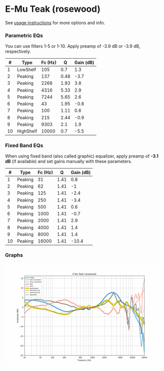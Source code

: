 # E-Mu Teak (rosewood)
See [usage instructions](https://github.com/jaakkopasanen/AutoEq#usage) for more options and info.

### Parametric EQs
You can use filters 1-5 or 1-10. Apply preamp of -3.9 dB or -3.9 dB, respectively.

|   # | Type      |   Fc (Hz) |    Q |   Gain (dB) |
|-----|-----------|-----------|------|-------------|
|   1 | LowShelf  |       105 | 0.7  |         1.3 |
|   2 | Peaking   |       137 | 0.48 |        -3.7 |
|   3 | Peaking   |      2268 | 1.93 |         3.8 |
|   4 | Peaking   |      4316 | 5.33 |         2.9 |
|   5 | Peaking   |      7244 | 5.65 |         2.6 |
|   6 | Peaking   |        43 | 1.95 |        -0.8 |
|   7 | Peaking   |       100 | 1.11 |         0.6 |
|   8 | Peaking   |       215 | 2.44 |        -0.9 |
|   9 | Peaking   |      9303 | 2.1  |         1.9 |
|  10 | HighShelf |     10000 | 0.7  |        -5.5 |

### Fixed Band EQs
When using fixed band (also called graphic) equalizer, apply preamp of **-3.1 dB** (if available) and set gains manually with these parameters.

|   # | Type    |   Fc (Hz) |    Q |   Gain (dB) |
|-----|---------|-----------|------|-------------|
|   1 | Peaking |        31 | 1.41 |         0.8 |
|   2 | Peaking |        62 | 1.41 |        -1   |
|   3 | Peaking |       125 | 1.41 |        -2.4 |
|   4 | Peaking |       250 | 1.41 |        -3.4 |
|   5 | Peaking |       500 | 1.41 |         0.6 |
|   6 | Peaking |      1000 | 1.41 |        -0.7 |
|   7 | Peaking |      2000 | 1.41 |         2.9 |
|   8 | Peaking |      4000 | 1.41 |         1.4 |
|   9 | Peaking |      8000 | 1.41 |         1.4 |
|  10 | Peaking |     16000 | 1.41 |       -10.4 |

### Graphs
![](./E-Mu%20Teak%20(rosewood).png)
